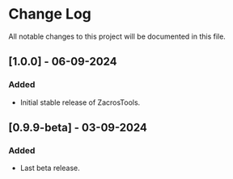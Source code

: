 # Change Log
All notable changes to this project will be documented in this file.
 
## [1.0.0] - 06-09-2024
### Added
- Initial stable release of ZacrosTools.

## [0.9.9-beta] - 03-09-2024
### Added
- Last beta release.
